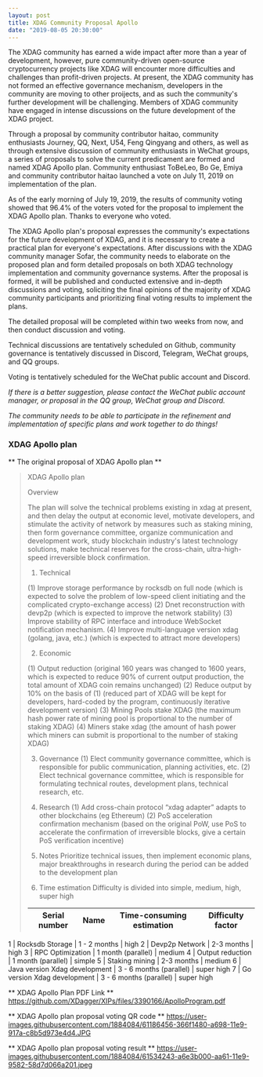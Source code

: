 ```yaml
---
layout: post
title: XDAG Community Proposal Apollo
date: "2019-08-05 20:30:00"
---
```


The XDAG community has earned a wide impact after more than a year of development, however, pure community-driven open-source cryptocurrency projects like XDAG will encounter more difficulties and challenges than profit-driven projects. At present, the XDAG community has not formed an effective governance mechanism, developers in the community are moving to other proijects, and as such the community's further development will be challenging. Members of XDAG community have engaged in intense discussions on the future development of the XDAG project.

Through a proposal by community contributor haitao, community enthusiasts Journey, QQ, Next, U54, Feng Qingyang and others, as well as through extensive discussion of community enthusiasts in WeChat groups, a series of proposals to solve the current predicament are formed and named XDAG Apollo plan. Community enthusiast ToBeLeo, Bo Ge, Emiya and community contributor haitao launched a vote on July 11, 2019 on implementation of the plan.

As of the early morning of July 19, 2019, the results of community voting showed that 96.4% of the voters voted for the proposal to implement the XDAG Apollo plan. Thanks to everyone who voted.

The XDAG Apollo plan's proposal expresses the community's expectations for the future development of XDAG, and it is necessary to create a practical plan for everyone's expectations. After discussions with the XDAG community manager Sofar, the community needs to elaborate on the proposed plan and form detailed proposals on both XDAG technology implementation and community governance systems. After the proposal is formed, it will be published and conducted extensive and in-depth discussions and voting, soliciting the final opinions of the majority of XDAG community participants and prioritizing final voting results to implement the plans.

The detailed proposal will be completed within two weeks from now, and then conduct discussion and voting.

Technical discussions are tentatively scheduled on Github, community governance is tentatively discussed in Discord, Telegram, WeChat groups, and QQ groups.

Voting is tentatively scheduled for the WeChat public account and Discord.

*If there is a better suggestion, please contact the WeChat public account manager, or proposal in the QQ group, WeChat group and Discord.*

*The community needs to be able to participate in the refinement and implementation of specific plans and work together to do things!*

### XDAG Apollo plan

** The original proposal of XDAG Apollo plan **
>
> XDAG Apollo plan
>
> Overview
>
>The plan will solve the technical problems existing in xdag at present, and then delay the output at economic level, motivate developers, and stimulate the activity of network by measures such as staking mining, then form governance committee, organize communication and development work, study blockchain industry's latest technology solutions, make technical reserves for the cross-chain, ultra-high-speed irreversible block confirmation. 
>
> 1. Technical
>
> (1) Improve storage performance by rocksdb on full node (which is expected to solve the problem of low-speed client initiating and the complicated crypto-exchange access)
> (2) Dnet reconstruction with devp2p (which is expected to improve the network stability)
> (3) Improve stability of RPC interface and introduce WebSocket notification mechanism.
> (4) Improve multi-language version xdag (golang, java, etc.) (which is expected to attract more developers)
>
> 2. Economic
>
> (1) Output reduction (original 160 years was changed to 1600 years, which is expected to reduce 90% of current output production, the total amount of XDAG coin remains unchanged)
> (2) Reduce output by 10% on the basis of (1) (reduced part of XDAG will be kept for developers, hard-coded by the program, continuously iterative development version)
> (3) Mining Pools stake XDAG (the maximum hash power rate of mining pool is proportional to the number of staking XDAG)
> (4) Miners stake xdag (the amount of hash power which miners can submit is proportional to the number of staking XDAG)
>
> 3. Governance
> (1) Elect community governance committee, which is responsible for public communication, planning activities, etc.
> (2) Elect technical governance committee, which is responsible for formulating technical routes, development plans, technical research, etc.
>
> 4. Research
> (1) Add cross-chain protocol “xdag adapter” adapts to other blockchains (eg Ethereum)
> (2) PoS acceleration confirmation mechanism (based on the original PoW, use PoS to accelerate the confirmation of irreversible blocks, give a certain PoS verification incentive)
>
> 5. Notes
> Prioritize technical issues, then implement economic plans, major breakthroughs in research during the period can be added to the development plan
>
> 6. Time estimation
>Difficulty is divided into simple, medium, high, super high
>
>Serial number | Name | Time-consuming estimation | Difficulty factor
>:-: | :-: | :-: | :-: 
1 | Rocksdb Storage | 1 - 2 months | high
2 | Devp2p Network | 2-3 months | high
3 | RPC Optimization | 1 month (parallel) | medium
4 | Output reduction | 1 month (parallel) | simple
5 | Staking mining | 2-3 months | medium
6 | Java version Xdag development | 3 - 6 months (parallel) | super high
7 | Go version Xdag development | 3 - 6 months (parallel) | super high

** XDAG Apollo Plan PDF Link **
https://github.com/XDagger/XIPs/files/3390166/ApolloProgram.pdf

** XDAG Apollo plan proposal voting QR code **
https://user-images.githubusercontent.com/1884084/61186456-366f1480-a698-11e9-917a-c8b5d973e4d4.JPG

** XDAG Apollo plan proposal voting result **
https://user-images.githubusercontent.com/1884084/61534243-a6e3b000-aa61-11e9-9582-58d7d066a201.jpeg